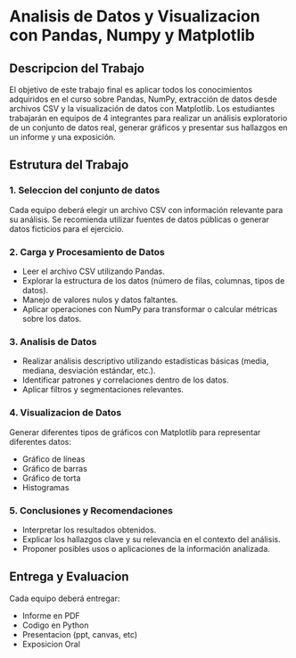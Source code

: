 # Analisis de Datos y Visualizacion con Pandas, Numpy y Matplotlib

## Descripcion del Trabajo
El objetivo de este trabajo final es aplicar todos los conocimientos adquiridos en el curso sobre Pandas, NumPy, extracción de datos desde archivos CSV y la visualización de datos con Matplotlib. Los estudiantes trabajarán en equipos de 4 integrantes para realizar un análisis exploratorio de un conjunto de datos real, generar gráficos y presentar sus hallazgos en un informe y una exposición.

## Estrutura del Trabajo
### 1. Seleccion del conjunto de datos
Cada equipo deberá elegir un archivo CSV con información relevante para su análisis. Se recomienda utilizar fuentes de datos públicas o generar datos ficticios para el ejercicio.

### 2. Carga y Procesamiento de Datos
- Leer el archivo CSV utilizando Pandas.
- Explorar la estructura de los datos (número de filas, columnas, tipos de datos).
- Manejo de valores nulos y datos faltantes.
- Aplicar operaciones con NumPy para transformar o calcular métricas sobre los datos.

### 3. Analisis de Datos
- Realizar análisis descriptivo utilizando estadísticas básicas (media, mediana, desviación estándar, etc.).
- Identificar patrones y correlaciones dentro de los datos.
- Aplicar filtros y segmentaciones relevantes.

### 4. Visualizacion de Datos
Generar diferentes tipos de gráficos con Matplotlib para representar diferentes datos:

- Gráfico de líneas 
- Gráfico de barras 
- Gráfico de torta
- Histogramas 

### 5. Conclusiones y Recomendaciones
- Interpretar los resultados obtenidos.
- Explicar los hallazgos clave y su relevancia en el contexto del análisis.
- Proponer posibles usos o aplicaciones de la información analizada.

## Entrega y Evaluacion
Cada equipo deberá entregar:

- Informe en PDF
- Codigo en Python
- Presentacion (ppt, canvas, etc)
- Exposicion Oral